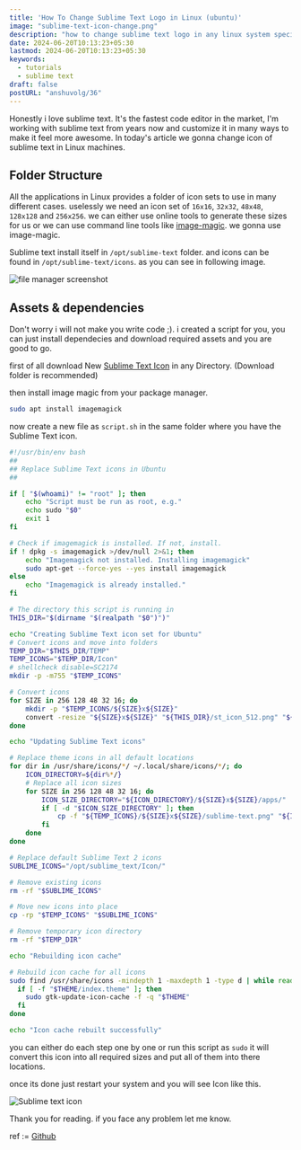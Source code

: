 ```yaml
---
title: 'How To Change Sublime Text Logo in Linux (ubuntu)'
image: "sublime-text-icon-change.png"
description: "how to change sublime text logo in any linux system specially on ubuntu. step by step guide"
date: 2024-06-20T10:13:23+05:30
lastmod: 2024-06-20T10:13:23+05:30
keywords:
  - tutorials
  - sublime text
draft: false
postURL: "anshuvolg/36"
---
```


Honestly i love sublime text. It's the fastest code editor in the market, I'm working with sublime text from years now and customize it in many ways to make it feel more awesome. In today's article we gonna change icon of sublime text in Linux machines.

## Folder Structure

All the applications in Linux provides a folder of icon sets to use in many different cases. uselessly we need an icon set of `16x16`, `32x32`, `48x48`, `128x128` and `256x256`. we can either use online tools to generate these sizes for us or we can use command line tools like [image-magic](https://imagemagick.org/index.php). we gonna use image-magic.

Sublime text install itself in `/opt/sublime-text` folder. and icons can be found in `/opt/sublime-text/icons`. as you can see in following image.

![file manager screenshot](file-manager.png)

## Assets & dependencies

Don't worry i will not make you write code ;). i created a script for you, you can just install dependecies and download required assets and you are good to go.

first of all download New [Sublime Text Icon](st_icon_512.png) in any Directory. (Download folder is recommended)

then install image magic from your package manager.

```sh
sudo apt install imagemagick
```

now create a new file as `script.sh` in the same folder where you have the Sublime Text icon.

```sh
#!/usr/bin/env bash
##
## Replace Sublime Text icons in Ubuntu
##

if [ "$(whoami)" != "root" ]; then
    echo "Script must be run as root, e.g."
    echo sudo "$0"
    exit 1
fi

# Check if imagemagick is installed. If not, install.
if ! dpkg -s imagemagick >/dev/null 2>&1; then
    echo "Imagemagick not installed. Installing imagemagick"
    sudo apt-get --force-yes --yes install imagemagick
else
    echo "Imagemagick is already installed."
fi

# The directory this script is running in
THIS_DIR="$(dirname "$(realpath "$0")")"

echo "Creating Sublime Text icon set for Ubuntu"
# Convert icons and move into folders
TEMP_DIR="$THIS_DIR/TEMP"
TEMP_ICONS="$TEMP_DIR/Icon"
# shellcheck disable=SC2174
mkdir -p -m755 "$TEMP_ICONS"

# Convert icons
for SIZE in 256 128 48 32 16; do
    mkdir -p "$TEMP_ICONS/${SIZE}x${SIZE}"
    convert -resize "${SIZE}x${SIZE}" "${THIS_DIR}/st_icon_512.png" "${TEMP_ICONS}/${SIZE}x${SIZE}/sublime-text.png"
done

echo "Updating Sublime Text icons"

# Replace theme icons in all default locations
for dir in /usr/share/icons/*/ ~/.local/share/icons/*/; do
    ICON_DIRECTORY=${dir%*/}
    # Replace all icon sizes
    for SIZE in 256 128 48 32 16; do
        ICON_SIZE_DIRECTORY="${ICON_DIRECTORY}/${SIZE}x${SIZE}/apps/"
        if [ -d "$ICON_SIZE_DIRECTORY" ]; then
            cp -f "${TEMP_ICONS}/${SIZE}x${SIZE}/sublime-text.png" "${ICON_SIZE_DIRECTORY}/sublime-text.png"
        fi
    done
done

# Replace default Sublime Text 2 icons
SUBLIME_ICONS="/opt/sublime_text/Icon/"

# Remove existing icons
rm -rf "$SUBLIME_ICONS"

# Move new icons into place
cp -rp "$TEMP_ICONS" "$SUBLIME_ICONS"

# Remove temporary icon directory
rm -rf "$TEMP_DIR"

echo "Rebuilding icon cache"

# Rebuild icon cache for all icons
sudo find /usr/share/icons -mindepth 1 -maxdepth 1 -type d | while read -r THEME; do
  if [ -f "$THEME/index.theme" ]; then
    sudo gtk-update-icon-cache -f -q "$THEME"
  fi
done

echo "Icon cache rebuilt successfully"
```

you can either do each step one by one or run this script as `sudo` it will convert this icon into all required sizes and put all of them into there locations.

once its done just restart your system and you will see Icon like this.

![Sublime text icon](final-result.png)

Thank you for reading. if you face any problem let me know.

ref := [Github](https://gist.github.com/gxanshu/8c60aad3c5b300cf49ec1c0b4ab5a301)
